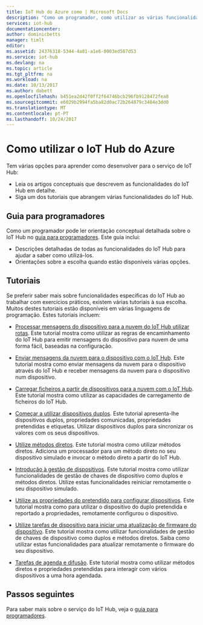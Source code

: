 ```yaml
---
title: IoT Hub do Azure como | Microsoft Docs
description: "Como um programador, como utilizar as várias funcionalidades do IoT Hub?"
services: iot-hub
documentationcenter: 
author: dominicbetts
manager: timlt
editor: 
ms.assetid: 24376318-5344-4a81-a1e6-0003ed587d53
ms.service: iot-hub
ms.devlang: na
ms.topic: article
ms.tgt_pltfrm: na
ms.workload: na
ms.date: 10/13/2017
ms.author: dobett
ms.openlocfilehash: b451ea2d42f0ff2f64746bcb296fb9128472fea8
ms.sourcegitcommit: e6029b2994fa5ba82d0ac72b264879c3484e3dd0
ms.translationtype: MT
ms.contentlocale: pt-PT
ms.lasthandoff: 10/24/2017
---
```

# <a name="how-to-use-azure-iot-hub"></a>Como utilizar o IoT Hub do Azure

Tem várias opções para aprender como desenvolver para o serviço de IoT Hub:

* Leia os artigos conceptuais que descrevem as funcionalidades do IoT Hub em detalhe.
* Siga um dos tutoriais que abrangem várias funcionalidades do IoT Hub.

## <a name="developer-guide"></a>Guia para programadores

Como um programador pode ler orientação conceptual detalhada sobre o IoT Hub no [guia para programadores][lnk-devguide]. Este guia inclui:

* Descrições detalhadas de todas as funcionalidades do IoT Hub para ajudar a saber como utilizá-los.
* Orientações sobre a escolha quando estão disponíveis várias opções.

## <a name="tutorials"></a>Tutoriais

Se preferir saber mais sobre funcionalidades específicas do IoT Hub ao trabalhar com exercícios práticos, existem várias tutoriais à sua escolha. Muitos destes tutoriais estão disponíveis em várias linguagens de programação. Estes tutoriais incluem:

- [Processar mensagens do dispositivo para a nuvem do IoT Hub utilizar rotas][lnk-routes-tutorial]. Este tutorial mostra como utilizar as regras de encaminhamento do IoT Hub para emitir mensagens do dispositivo para nuvem de uma forma fácil, baseadas na configuração.

- [Enviar mensagens da nuvem para o dispositivo com o IoT Hub][lnk-c2d-tutorial]. Este tutorial mostra como enviar mensagens da nuvem para o dispositivo através do IoT Hub e receber mensagens da nuvem para o dispositivo num dispositivo.

- [Carregar ficheiros a partir de dispositivos para a nuvem com o IoT Hub][lnk-upload-tutorial]. Este tutorial mostra como utilizar as capacidades de carregamento de ficheiros do IoT Hub.

- [Começar a utilizar dispositivos duplos][lnk-twin-tutorial]. Este tutorial apresenta-lhe dispositivos duplos, propriedades comunicadas, propriedades pretendidas e etiquetas. Utilizar dispositivos duplos para sincronizar os valores com os seus dispositivos.

- [Utilize métodos diretos][lnk-methods-tutorial]. Este tutorial mostra como utilizar métodos diretos. Adiciona um processador para um método direto no seu dispositivo simulado e invocar o método direto a partir do IoT Hub.

- [Introdução à gestão de dispositivos][lnk-dm-tutorial]. Este tutorial mostra como utilizar funcionalidades de gestão de chaves de dispositivo como duplos e métodos diretos. Utilize estas funcionalidades reiniciar remotamente o seu dispositivo simulado.

- [Utilize as propriedades do pretendido para configurar dispositivos][lnk-properties-tutorial]. Este tutorial mostra como para utilizar o dispositivo do duplo pretendida e reportado a propriedades, remotamente configurou o dispositivo.

- [Utilize tarefas de dispositivo para iniciar uma atualização de firmware do dispositivo][lnk-jobs-tutorial]. Este tutorial mostra como utilizar funcionalidades de gestão de chaves de dispositivo como duplos e métodos diretos. Saiba como utilizar estas funcionalidades para atualizar remotamente o firmware do seu dispositivo.

- [Tarefas de agenda e difusão][lnk-schedule-tutorial]. Este tutorial mostra como utilizar métodos diretos e propriedades pretendidas para interagir com vários dispositivos a uma hora agendada.

## <a name="next-steps"></a>Passos seguintes

Para saber mais sobre o serviço do IoT Hub, veja o [guia para programadores][lnk-devguide].

[lnk-devguide]: ./iot-hub-devguide.md
[lnk-routes-tutorial]: ./iot-hub-csharp-csharp-process-d2c.md
[lnk-c2d-tutorial]: ./iot-hub-csharp-csharp-c2d.md
[lnk-upload-tutorial]: ./iot-hub-csharp-csharp-file-upload.md
[lnk-twin-tutorial]: ./iot-hub-node-node-twin-getstarted.md
[lnk-methods-tutorial]: ./iot-hub-node-node-direct-methods.md
[lnk-dm-tutorial]: ./iot-hub-node-node-device-management-get-started.md
[lnk-properties-tutorial]: ./iot-hub-node-node-twin-how-to-configure.md
[lnk-jobs-tutorial]: ./iot-hub-node-node-firmware-update.md
[lnk-schedule-tutorial]: ./iot-hub-node-node-schedule-jobs.md